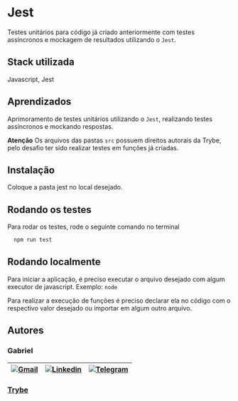 # Jest

Testes unitários para código já criado anteriormente com testes assíncronos e mockagem de resultados utilizando o `Jest`.

## Stack utilizada

Javascript, Jest


## Aprendizados

Aprimoramento de testes unitários utilizando o `Jest`, realizando testes assíncronos e mockando respostas.


**Atenção**
Os arquivos das pastas `src` possuem direitos autorais da Trybe, pelo desafio ter sido realizar testes em funções já criadas.

## Instalação

Coloque a pasta jest no local desejado.

## Rodando os testes

Para rodar os testes, rode o seguinte comando no terminal

```bash
  npm run test
```


## Rodando localmente

Para iniciar a aplicação, é preciso executar o arquivo desejado com algum executor de javascript. Exemplo: `node`

Para realizar a execução de funções é preciso declarar ela no código com o respectivo valor desejado ou importar em algum outro arquivo.


## Autores
### Gabriel

| [![Gmail](https://img.shields.io/badge/Gmail-D14836?style=for-the-badge&logo=gmail&logoColor=white)](mailto:gabrielpbenedicto@gmail.com) | [![Linkedin](https://img.shields.io/badge/LinkedIn-0077B5?style=for-the-badge&logo=linkedin&logoColor=white)](https://www.linkedin.com/in/gabrielbenedicto/) | [![Telegram](https://img.shields.io/badge/Telegram-2CA5E0?style=for-the-badge&logo=telegram&logoColor=white)](https://t.me/gabrielbenedicto) |
| ------|-------|-----|

### [Trybe](https://betrybe.com)

